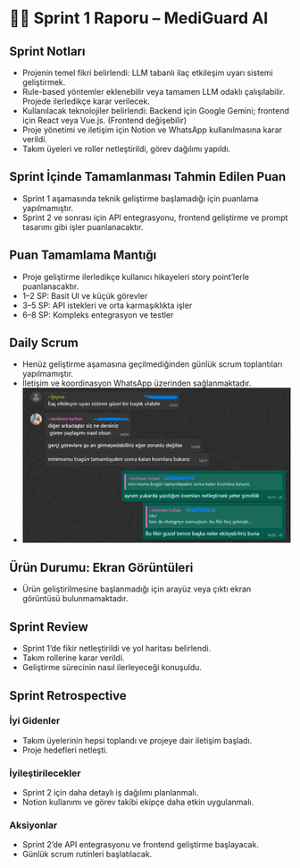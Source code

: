 # 🏃‍♂️ Sprint 1 Raporu – MediGuard AI

## Sprint Notları
- Projenin temel fikri belirlendi: LLM tabanlı ilaç etkileşim uyarı sistemi geliştirmek.
- Rule-based yöntemler eklenebilir veya tamamen LLM odaklı çalışılabilir. Projede ilerledikçe karar verilecek.
- Kullanılacak teknolojiler belirlendi: Backend için Google Gemini; frontend için React veya Vue.js. (Frontend değişebilir)
- Proje yönetimi ve iletişim için Notion ve WhatsApp kullanılmasına karar verildi.
- Takım üyeleri ve roller netleştirildi, görev dağılımı yapıldı.

## Sprint İçinde Tamamlanması Tahmin Edilen Puan
- Sprint 1 aşamasında teknik geliştirme başlamadığı için puanlama yapılmamıştır.
- Sprint 2 ve sonrası için API entegrasyonu, frontend geliştirme ve prompt tasarımı gibi işler puanlanacaktır.

## Puan Tamamlama Mantığı
- Proje geliştirme ilerledikçe kullanıcı hikayeleri story point’lerle puanlanacaktır.
- 1–2 SP: Basit UI ve küçük görevler
- 3–5 SP: API istekleri ve orta karmaşıklıkta işler
- 6–8 SP: Kompleks entegrasyon ve testler

## Daily Scrum
- Henüz geliştirme aşamasına geçilmediğinden günlük scrum toplantıları yapılmamıştır.
- İletişim ve koordinasyon WhatsApp üzerinden sağlanmaktadır.
- ![Daily Scrum Ekran Görüntüsü](Sprint1.12.PNG)

## Ürün Durumu: Ekran Görüntüleri
- Ürün geliştirilmesine başlanmadığı için arayüz veya çıktı ekran görüntüsü bulunmamaktadır.

## Sprint Review
- Sprint 1’de fikir netleştirildi ve yol haritası belirlendi.
- Takım rollerine karar verildi.
- Geliştirme sürecinin nasıl ilerleyeceği konuşuldu.

## Sprint Retrospective

### İyi Gidenler
- Takım üyelerinin hepsi toplandı ve projeye dair iletişim başladı.
- Proje hedefleri netleşti.

### İyileştirilecekler
- Sprint 2 için daha detaylı iş dağılımı planlanmalı.
- Notion kullanımı ve görev takibi ekipçe daha etkin uygulanmalı.

### Aksiyonlar
- Sprint 2’de API entegrasyonu ve frontend geliştirme başlayacak.
- Günlük scrum rutinleri başlatılacak.
